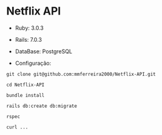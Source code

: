 # Netflix API

* Ruby: 3.0.3

* Rails: 7.0.3

* DataBase: PostgreSQL

* Configuração:

```
git clone git@github.com:mmferreira2000/Netflix-API.git

cd Netflix-API

bundle install

rails db:create db:migrate

rspec

curl ...
```
